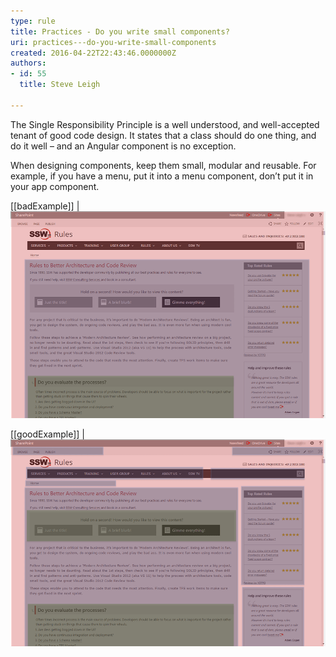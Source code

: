```yaml
---
type: rule
title: Practices - Do you write small components?
uri: practices---do-you-write-small-components
created: 2016-04-22T22:43:46.0000000Z
authors:
- id: 55
  title: Steve Leigh

---
```


The Single Responsibility Principle is a well understood, and well-accepted tenant of good code design.  It states that a class should do one thing, and do it well – and an Angular component is no exception.

When designing components, keep them small, modular and reusable. For example, if you have a menu, put it into a menu component, don’t put it in your app component.
 
[[badExample]]
| ![Having just 3 components for the page makes it difficult to reuse, maintain and test](comp-1.png)

[[goodExample]]
| ![Splitting up the page into 11 components means they are small and targeted - and thus easy to maintain and test. Components can be reused on other pages](comp-2.png)
